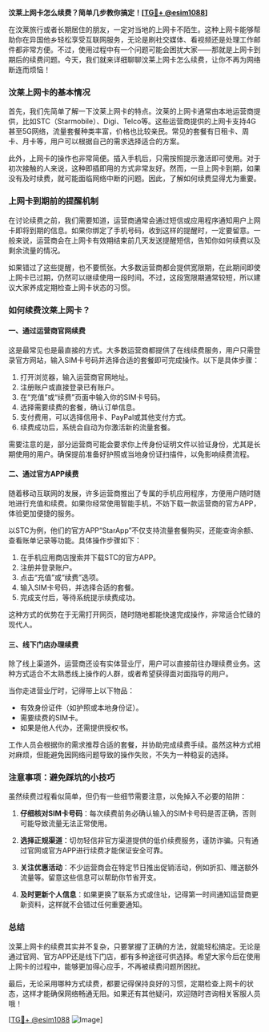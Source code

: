 **汶莱上网卡怎么续费？简单几步教你搞定！[[TG💪+ @esim1088](https://t.me/s/esim1088)]**

在汶莱旅行或者长期居住的朋友，一定对当地的上网卡不陌生。这种上网卡能够帮助你在异国他乡轻松享受互联网服务，无论是刷社交媒体、看视频还是处理工作邮件都非常方便。不过，使用过程中有一个问题可能会困扰大家——那就是上网卡到期后的续费问题。今天，我们就来详细聊聊汶莱上网卡怎么续费，让你不再为网络断连而烦恼！

### 汶莱上网卡的基本情况

首先，我们先简单了解一下汶莱上网卡的特点。汶莱的上网卡通常由本地运营商提供，比如STC（Starmobile）、Digi、Telco等。这些运营商提供的上网卡支持4G甚至5G网络，流量套餐种类丰富，价格也比较亲民。常见的套餐有日租卡、周卡、月卡等，用户可以根据自己的需求选择适合的方案。

此外，上网卡的操作也非常简便。插入手机后，只需按照提示激活即可使用。对于初次接触的人来说，这种即插即用的方式非常友好。然而，一旦上网卡到期，如果没有及时续费，就可能面临网络中断的问题。因此，了解如何续费显得尤为重要。

### 上网卡到期前的提醒机制

在讨论续费之前，我们需要知道，运营商通常会通过短信或应用程序通知用户上网卡即将到期的信息。如果你绑定了手机号码，收到这样的提醒时，一定要留意。一般来说，运营商会在上网卡有效期结束前几天发送提醒短信，告知你如何续费以及剩余流量的情况。

如果错过了这些提醒，也不要慌张。大多数运营商都会提供宽限期，在此期间即使上网卡已过期，仍然可以继续使用一段时间。不过，这段宽限期通常较短，所以建议大家养成定期检查上网卡状态的习惯。

### 如何续费汶莱上网卡？

#### 一、通过运营商官网续费

这是最常见也是最直接的方式。大多数运营商都提供了在线续费服务，用户只需登录官方网站，输入SIM卡号码并选择合适的套餐即可完成操作。以下是具体步骤：

1. 打开浏览器，输入运营商官网地址。
2. 注册账户或直接登录已有账户。
3. 在“充值”或“续费”页面中输入你的SIM卡号码。
4. 选择需要续费的套餐，确认订单信息。
5. 支付费用，可以选择信用卡、PayPal或其他支付方式。
6. 续费成功后，系统会自动为你激活新的流量套餐。

需要注意的是，部分运营商可能会要求你上传身份证明文件以验证身份，尤其是长期使用的用户。确保提前准备好护照或当地身份证扫描件，以免影响续费流程。

#### 二、通过官方APP续费

随着移动互联网的发展，许多运营商推出了专属的手机应用程序，方便用户随时随地进行充值和续费。如果你经常使用智能手机，不妨下载一款运营商的官方APP，体验更加便捷的服务。

以STC为例，他们的官方APP“StarApp”不仅支持流量套餐购买，还能查询余额、查看账单记录等功能。具体操作步骤如下：

1. 在手机应用商店搜索并下载STC的官方APP。
2. 注册并登录账户。
3. 点击“充值”或“续费”选项。
4. 输入SIM卡号码，并选择合适的套餐。
5. 完成支付后，等待系统提示续费成功。

这种方式的优势在于无需打开网页，随时随地都能快速完成操作，非常适合忙碌的现代人。

#### 三、线下门店办理续费

除了线上渠道外，运营商还设有实体营业厅，用户可以直接前往办理续费业务。这种方式适合不太熟悉线上操作的人群，或者希望获得面对面指导的用户。

当你走进营业厅时，记得带上以下物品：
- 有效身份证件（如护照或本地身份证）。
- 需要续费的SIM卡。
- 如果是他人代办，还需提供授权书。

工作人员会根据你的需求推荐合适的套餐，并协助完成续费手续。虽然这种方式相对麻烦，但能避免因网络问题导致的操作失败，不失为一种稳妥的选择。

### 注意事项：避免踩坑的小技巧

虽然续费过程看似简单，但仍有一些细节需要注意，以免掉入不必要的陷阱：

1. **仔细核对SIM卡号码**：每次续费前务必确认输入的SIM卡号码是否正确，否则可能导致流量无法正常使用。
   
2. **选择正规渠道**：切勿轻信非官方渠道提供的低价续费服务，谨防诈骗。只有通过官网或官方APP进行续费才能保证安全可靠。

3. **关注优惠活动**：不少运营商会在特定节日推出促销活动，例如折扣、赠送额外流量等。留意这些信息可以帮助你节省开支。

4. **及时更新个人信息**：如果更换了联系方式或住址，记得第一时间通知运营商更新资料，这样就不会错过任何重要通知。

### 总结

汶莱上网卡的续费其实并不复杂，只要掌握了正确的方法，就能轻松搞定。无论是通过官网、官方APP还是线下门店，都有多种途径可供选择。希望大家今后在使用上网卡的过程中，能够更加得心应手，不再被续费问题所困扰。

最后，无论采用哪种方式续费，都要记得保持良好的习惯，定期检查上网卡的状态，这样才能确保网络畅通无阻。如果还有其他疑问，欢迎随时咨询相关客服人员哦！

[[TG💪+ @esim1088](https://t.me/s/esim1088) ![Image](https://i.postimg.cc/4NQfJmqS/Snipaste-2025-05-13-00-14-12.png)]